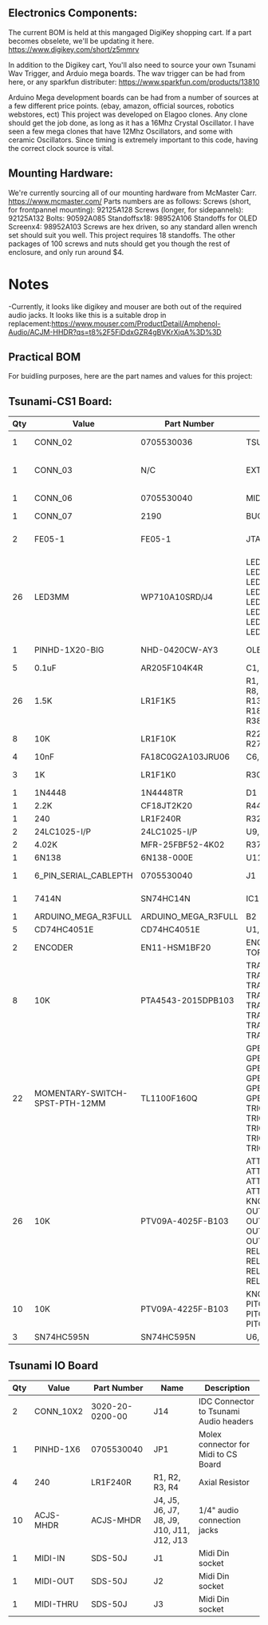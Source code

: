 ## Electronics Components:
The current BOM is held at this mangaged DigiKey shopping cart.
If a part becomes obselete, we'll be updating it here. 
https://www.digikey.com/short/z5mmrv

In addition to the Digikey cart, You'll also need to source your own Tsunami Wav Trigger, and Arduio mega boards. 
The wav trigger can be had from here, or any sparkfun distributer:
https://www.sparkfun.com/products/13810

Arduino Mega development boards can be had from a number of sources at a few different price points. (ebay, amazon, official sources, robotics webstores, ect)
This project was developed on Elagoo clones. 
Any clone should get the job done, as long as it has a 16Mhz Crystal Oscillator.
I have seen a few mega clones that have 12Mhz Oscillators, and some with ceramic Oscillators. 
Since timing is extremely important to this code, having the correct clock source is vital.

## Mounting Hardware:
We're currently sourcing all of our mounting hardware from McMaster Carr.
https://www.mcmaster.com/
Parts numbers are as follows:
Screws (short, for frontpannel mounting): 92125A128
Screws (longer, for sidepannels): 92125A132
Bolts: 90592A085
Standoffsx18: 98952A106
Standoffs for OLED Screenx4: 98952A103 
Screws are hex driven, so any standard allen wrench set should suit you well. 
This project requires 18 standoffs. 
The other packages of 100 screws and nuts should get you though the rest of enclosure, and only run around $4. 


# Notes
-Currently, it looks like digikey and mouser are both out of the required audio jacks. 
It looks like this is a suitable drop in replacement:https://www.mouser.com/ProductDetail/Amphenol-Audio/ACJM-HHDR?qs=t8%2F5FiDdxGZR4gBVKrXjqA%3D%3D

## Practical BOM
For buidling purposes, here are the part names and values for this project:

## Tsunami-CS1 Board:
|Qty|Value|Part Number|Name|Description|
| ------- |-------| ------- |-------| ------- |
|1|CONN_02|0705530036‎|TSUNAMIPOWER|Power Connector for Tsunami Board|
|1|CONN_03|N/C|EXTERNALSERIALHEADER|Header is not included, availible for possible expansion|
|1|CONN_06|0705530040‎|MIDIHEADER|Molex connector for midi portion of IO Board|
|1|CONN_07|‎2190‎|BUCKCONVERTER|Adafruit Buck Converter|
|2|FE05-1|FE05-1|JTAGLEFT, JTAGRIGHT|Unnecessary for non-debug / development builds|
|26|LED3MM|WP710A10SRD/J4‎|LED1, LED2, LED3, LED4, LED5, LED6, LED7, LED8, LED9, LED10, LED11, LED12, LED13, LED14, LED15, LED16, LED17, LED18, LED19, LED20, LED21, LED22, LED23, LED24, LED25, LED26|LEDs|
|1|PINHD-1X20-BIG|‎NHD-0420CW-AY3‎|OLED|OLED display and  1x20 pinheader |
|5|0.1uF|AR205F104K4R‎|C1, C2, C3, C4, C5|ceramic capacitor|
|26|1.5K|‎LR1F1K5|R1, R2, R3, R4, R5, R6, R7, R8, R9, R10, R11, R12, R13, R14, R15, R16, R17, R18, R19, R20, R21, R36, R38, R39, R40, R41|Axial Resistor|
|8|10K|	‎LR1F10K‎ |R22, R23, R24, R25, R26, R27, R28, R29|Axial Resistor|
|4|10nF|FA18C0G2A103JRU06‎|C6, C7, C8, C9|ceramic capacitor|
|3|1K|LR1F1K0‎ |R30, R31, R43|Generic Resistor Package|
|1|1N4448|‎1N4448TR‎|D1|Diode|
|1|2.2K|‎CF18JT2K20‎|R44|Axial Resistor|
|1|240|‎LR1F240R‎|R32|Axial Resistor|
|2|24LC1025-I/P|24LC1025-I/P|U9, U10|Eeprom chips, storage|
|2|4.02K|‎MFR-25FBF52-4K02‎|R37, R42|Axial Reistor|
|1|6N138|‎6N138-000E‎|U11|Optocoupler/Optoisolator|
|1|6_PIN_SERIAL_CABLEPTH|0705530040|J1|Serial Connection to Tsunami Board|
|1|7414N|‎SN74HC14N‎|IC1|Hex schmitt trigger INVERTER|
|1|ARDUINO_MEGA_R3FULL|ARDUINO_MEGA_R3FULL|B2|Arduino Mega R3|
|5|CD74HC4051E|CD74HC4051E|U1, U2, U3, U4, U5|analog Multiplexer|
|2|ENCODER|	‎EN11-HSM1BF20|ENCODERBOTTOM, TOPENCODER|Rotary Encoders|
|8|10K|PTA4543-2015DPB103‎ |TRACKVOLUME0, TRACKVOLUME1, TRACKVOLUME2, TRACKVOLUME3, TRACKVOLUME4, TRACKVOLUME5, TRACKVOLUME6, TRACKVOLUME7|Slide Potentiometers|
|22|MOMENTARY-SWITCH-SPST-PTH-12MM|‎TL1100F160Q‎|GPBUTTON0, GPBUTTON1, GPBUTTON2, GPBUTTON3, GPBUTTON4, GPBUTTON5, TRIG1, TRIG2, TRIG3, TRIG4, TRIG5, TRIG6, TRIG7, TRIG8, TRIG9, TRIG10, TRIG11, TRIG12, TRIG13, TRIG14, TRIG15, TRIG16|Momentary Switch (Pushbutton) - SPST|
|26|10K|‎PTV09A-4025F-B103‎|ATTACK0, ATTACK1, ATTACK2, ATTACK3, ATTACK4, ATTACK5, ATTACK6, ATTACK7, KNOB0, KNOB1,  OUTVOL0, OUTVOL1, OUTVOL2, OUTVOL3, OUTVOL4, OUTVOL5, OUTVOL6, OUTVOL7, RELEASE0, RELEASE1, RELEASE2, RELEASE3, RELEASE4, RELEASE5, RELEASE6, RELEASE7|Pannel Mount Potentiometers|
|10|10K|‎PTV09A-4225F-B103|KNOB2, KNOB3,PITCH0, PITCH1, PITCH2, PITCH3, PITCH4, PITCH5, PITCH6, PITCH7|Pannel mount Potentiometers, Center Dentent|
|3|SN74HC595N|‎SN74HC595N‎|U6, U7, U8|8 bit shift registers|

## Tsunami IO Board
|Qty|Value|Part Number|Name|Description|
| ------- |-------| ------- |-------| ------- |
|2|CONN_10X2|3020-20-0200-00|J14|IDC Connector to Tsunami Audio headers|
|1|PINHD-1X6|0705530040|JP1|Molex connector for Midi to CS Board|
|4|240|‎LR1F240R‎|R1, R2, R3, R4|Axial Resistor|
|10|ACJS-MHDR|ACJS-MHDR‎| J4, J5, J6, J7, J8, J9, J10, J11, J12, J13|1/4" audio connection jacks|
|1|MIDI-IN|SDS-50J|J1|Midi Din socket|
|1|MIDI-OUT|SDS-50J|J2|Midi Din socket|
|1|MIDI-THRU|SDS-50J|J3|Midi Din socket|
